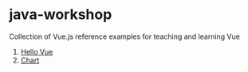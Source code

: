 # java-workshop

Collection of Vue.js reference examples for teaching and learning Vue

1. [Hello Vue](https://github.com/peterlamar/vue-workshop/tree/master/helloworld)
2. [Chart](https://github.com/peterlamar/vue-workshop/tree/master/chart)
